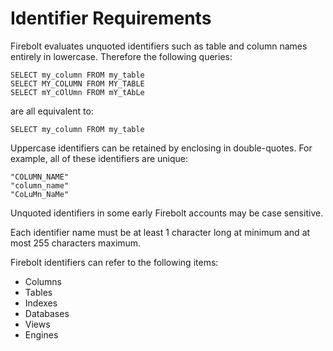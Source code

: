 # Identifier Requirements

Firebolt evaluates unquoted identifiers such as table and column names entirely in lowercase. Therefore the following queries: 

```text
SELECT my_column FROM my_table
SELECT MY_COLUMN FROM MY_TABLE
SELECT mY_cOlUmn FROM mY_tAbLe
```

are all equivalent to: 

```text
SELECT my_column FROM my_table
```

Uppercase identifiers can be retained by enclosing in double-quotes. For example, all of these identifiers are unique:

```text
"COLUMN_NAME"
"column_name"
"CoLuMn_NaMe"
```


Unquoted identifiers in some early Firebolt accounts may be case sensitive. 


Each identifier name must be at least 1 character long at minimum and at most 255 characters maximum.  

Firebolt identifiers can refer to the following items: 

* Columns
* Tables
* Indexes
* Databases
* Views
* Engines



